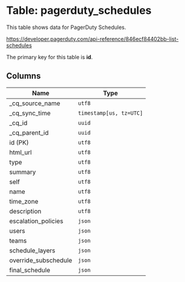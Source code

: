 # Table: pagerduty_schedules

This table shows data for PagerDuty Schedules.

https://developer.pagerduty.com/api-reference/846ecf84402bb-list-schedules

The primary key for this table is **id**.

## Columns

| Name          | Type          |
| ------------- | ------------- |
|_cq_source_name|`utf8`|
|_cq_sync_time|`timestamp[us, tz=UTC]`|
|_cq_id|`uuid`|
|_cq_parent_id|`uuid`|
|id (PK)|`utf8`|
|html_url|`utf8`|
|type|`utf8`|
|summary|`utf8`|
|self|`utf8`|
|name|`utf8`|
|time_zone|`utf8`|
|description|`utf8`|
|escalation_policies|`json`|
|users|`json`|
|teams|`json`|
|schedule_layers|`json`|
|override_subschedule|`json`|
|final_schedule|`json`|